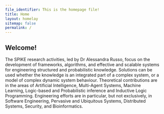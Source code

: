 ```yaml
---
file_identifier: This is the homepage file!
title: Home
layout: homelay
sitemap: false
permalink: /
---
```


## Welcome!
<!-- The integration of knowledge into computer systems is becoming increasingly essential in the development of automated solutions to complex problems, which would otherwise require a high-level of human expertise. For example, within the context of pervasive systems, devices have to be able to automatically acquire knowledge about the environment, the context and user’s behaviours, with minimal human intervention, in order to predict and adapt. Knowledge has to be structured, so as to reflect human reasoning and use of logic. At the same time, it may involve probabilistic and/or statistical forms of inference to represent and reason under uncertainty. Modeling has also to be close to how experts solve problems in real life – be amenable to iterative processes of knowledge acquisition, interpretation and elaboration that can be more naturally intertwined with the complex dynamic nature of the environment and the systems that pervasively act within it. -->

The SPIKE research activities, led by Dr Alessandra Russo, focus on the development of frameworks, algorithms, and effective and scalable systems for engineering structured and probabilistic knowledge. Solutions can be used whether the knowledge is an integrated part of a complex system, or a model of complex dynamic system behaviour. Theoretical contributions are in the areas of Artificial Intelligence, Multi-Agent Systems, Machine Learning, Logic-based and Probabilistic inference and Inductive Logic Programming. Engineering efforts are in particular, but not exclusively, in Software Engineering, Pervasive and Ubiquitous Systems, Distributed Systems, Security, and Bioinformatics.